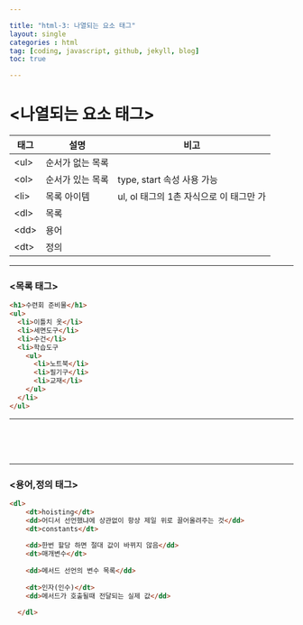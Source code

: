 ```yaml
---

title: "html-3: 나열되는 요소 태그"
layout: single
categories : html
tag: [coding, javascript, github, jekyll, blog]
toc: true

---
```


#  <나열되는 요소 태그>

| 태그  | 설명             | 비고                                    |
| ----- | ---------------- | --------------------------------------- |
| \<ul> | 순서가 없는 목록 |                                         |
| \<ol> | 순서가 있는 목록 | type, start 속성 사용 가능              |
| \<li> | 목록 아이템      | ul, ol 태그의 1촌 자식으로 이 태그만 가 |
| \<dl> | 목록             |                                         |
| \<dd> | 용어             |                                         |
| \<dt> | 정의             |                                         |


___

### <목록 태그>

```html
<h1>수련회 준비물</h1>
<ul>
  <li>이틀치 옷</li>
  <li>세면도구</li>
  <li>수건</li>
  <li>학습도구
    <ul>
      <li>노트북</li>
      <li>필기구</li>
      <li>교재</li>
    </ul>
  </li>
</ul>
```

___
<br><br><br>
___


### <용어,정의 태그>



```html
<dl>    
    <dt>hoisting</dt>
    <dd>어디서 선언했냐에 상관없이 항상 제일 위로 끌어올려주는 것</dd>
    <dt>constants</dt>
    
    <dd>한번 할당 하면 절대 값이 바뀌지 않음</dd>
    <dt>매개변수</dt>
    
    <dd>메서드 선언의 변수 목록</dd>
    
    <dt>인자(인수)</dt>
    <dd>메서드가 호출될때 전달되는 실제 값</dd>

  </dl>
```

